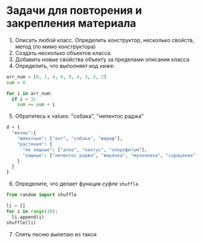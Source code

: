 # Задачи для повторения и закрепления материала
1. Описать любой класс. Определить конструктор, несколько свойств, метод (по мимо конструктора)
2. Создать несколько объектов класса.
3. Добавить новые свойства объекту за пределами описания класса
4. Определить, что выполняет код ниже:
```python
arr_num = [0, 1, 4, 6, 9, 4, 3, 3, 2]
sum = 0

for i in arr_num:
  if i > 3:
    sum += sum + i
```
5. Обратитесь к values: "собака", "непентос раджа"
```python
d = {
  "жизнь":{
    "животные": ["кот", "собака", "жираф"],
    "растения": {
      "не хищные": ["алое", "кактус", "хлорофитум"],
      "хищные": ["непентос раджа", "жирянка", "мухоловка", "сарацения"]
    }
  }
}
```
6. Определите, что делает функция *суфле* `shuffle`.
```python
from random import shuffle 

li = []
for i in range(10):
  li.append(i)
shuffle(li) 
```

7. Спеть песню вылетаю из такси